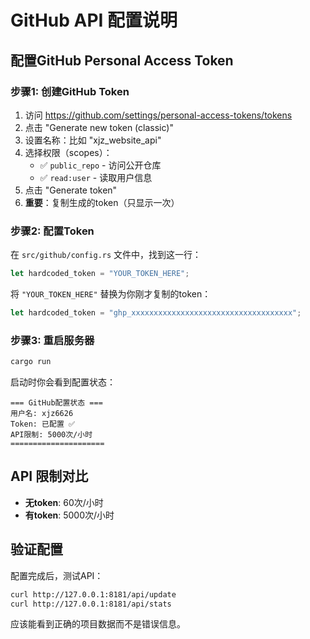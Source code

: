 # GitHub API 配置说明

## 配置GitHub Personal Access Token

### 步骤1: 创建GitHub Token

1. 访问 https://github.com/settings/personal-access-tokens/tokens
2. 点击 "Generate new token (classic)"
3. 设置名称：比如 "xjz_website_api"
4. 选择权限（scopes）：
   - ✅ `public_repo` - 访问公开仓库
   - ✅ `read:user` - 读取用户信息
5. 点击 "Generate token"
6. **重要**：复制生成的token（只显示一次）

### 步骤2: 配置Token

在 `src/github/config.rs` 文件中，找到这一行：
```rust
let hardcoded_token = "YOUR_TOKEN_HERE";
```

将 `"YOUR_TOKEN_HERE"` 替换为你刚才复制的token：
```rust
let hardcoded_token = "ghp_xxxxxxxxxxxxxxxxxxxxxxxxxxxxxxxxxxxx";
```

### 步骤3: 重启服务器

```bash
cargo run
```

启动时你会看到配置状态：
```
=== GitHub配置状态 ===
用户名: xjz6626
Token: 已配置 ✅
API限制: 5000次/小时
=====================
```

## API 限制对比

- **无token**: 60次/小时
- **有token**: 5000次/小时

## 验证配置

配置完成后，测试API：
```bash
curl http://127.0.0.1:8181/api/update
curl http://127.0.0.1:8181/api/stats
```

应该能看到正确的项目数据而不是错误信息。